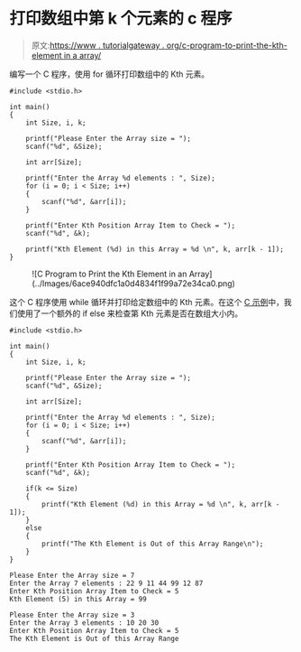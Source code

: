 # 打印数组中第 k 个元素的 c 程序

> 原文:[https://www . tutorialgateway . org/c-program-to-print-the-kth-element in a array/](https://www.tutorialgateway.org/c-program-to-print-the-kth-element-in-an-array/)

编写一个 C 程序，使用 for 循环打印数组中的 Kth 元素。

```
#include <stdio.h>

int main()
{
	int Size, i, k;

	printf("Please Enter the Array size = ");
	scanf("%d", &Size);

	int arr[Size];

	printf("Enter the Array %d elements : ", Size);
	for (i = 0; i < Size; i++)
	{
		scanf("%d", &arr[i]);
	}

	printf("Enter Kth Position Array Item to Check = ");
	scanf("%d", &k);

	printf("Kth Element (%d) in this Array = %d \n", k, arr[k - 1]);
}
```

<figure class="wp-block-image size-large">![C Program to Print the Kth Element in an Array](../Images/6ace940dfc1a0d4834f1f99a72e34ca0.png)</figure>

这个 C 程序使用 while 循环并打印给定数组中的 Kth 元素。在这个 [C 示例](https://www.tutorialgateway.org/c-programming-examples/)中，我们使用了一个额外的 if else 来检查第 Kth 元素是否在数组大小内。

```
#include <stdio.h>

int main()
{
	int Size, i, k;

	printf("Please Enter the Array size = ");
	scanf("%d", &Size);

	int arr[Size];

	printf("Enter the Array %d elements : ", Size);
	for (i = 0; i < Size; i++)
	{
		scanf("%d", &arr[i]);
	}

	printf("Enter Kth Position Array Item to Check = ");
	scanf("%d", &k);

	if(k <= Size)
	{
		printf("Kth Element (%d) in this Array = %d \n", k, arr[k - 1]);
	}
	else
	{
		printf("The Kth Element is Out of this Array Range\n");
	}
}
```

```
Please Enter the Array size = 7
Enter the Array 7 elements : 22 9 11 44 99 12 87
Enter Kth Position Array Item to Check = 5
Kth Element (5) in this Array = 99 

Please Enter the Array size = 3
Enter the Array 3 elements : 10 20 30
Enter Kth Position Array Item to Check = 5
The Kth Element is Out of this Array Range
```
